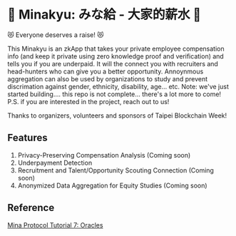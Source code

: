 # 💸 Minakyu: みな給 - 大家的薪水 💸

😻 Everyone deserves a raise! 😻

This Minakyu is an zkApp that takes your private employee compensation info (and keep it private using zero knowledge proof and verification) and tells you if you are underpaid. It will the connect you with recruiters and head-hunters who can give you a better opportunity. Annoynmous aggregation can also be used by organizations to study and prevent discrimation against gender, ethnicity, disability, age... etc. 
Note: we've just started building.... this repo is not complete... there's a lot more to come! P.S. if you are interested in the project, reach out to us!

Thanks to organizers, volunteers and sponsors of Taipei Blockchain Week!

## Features

1. Privacy-Preserving Compensation Analysis (Coming soon)
2. Underpayment Detection
3. Recruitment and Talent/Opportunity Scouting Connection (Coming soon)
4. Anonymized Data Aggregation for Equity Studies (Coming soon)

## Reference

[Mina Protocol Tutorial 7: Oracles](https://docs.minaprotocol.com/zkapps/tutorials/oracle)
